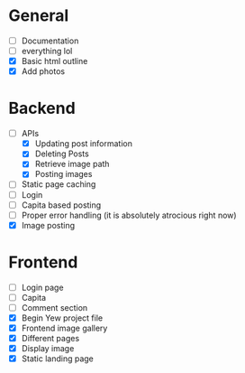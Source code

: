 # General

- [ ] Documentation
- [ ] everything lol
- [x] Basic html outline
- [x] Add photos

# Backend

- [ ] APIs
  - [x] Updating post information
  - [x] Deleting Posts
  - [x] Retrieve image path
  - [x] Posting images
- [ ] Static page caching
- [ ] Login
- [ ] Capita based posting
- [ ] Proper error handling (it is absolutely atrocious right now)
- [x] Image posting

# Frontend

- [ ] Login page
- [ ] Capita
- [ ] Comment section
- [x] Begin Yew project file
- [x] Frontend image gallery
- [x] Different pages
- [x] Display image
- [x] Static landing page

